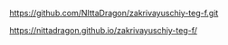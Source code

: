 https://github.com/NIttaDragon/zakrivayuschiy-teg-f.git

https://nittadragon.github.io/zakrivayuschiy-teg-f/